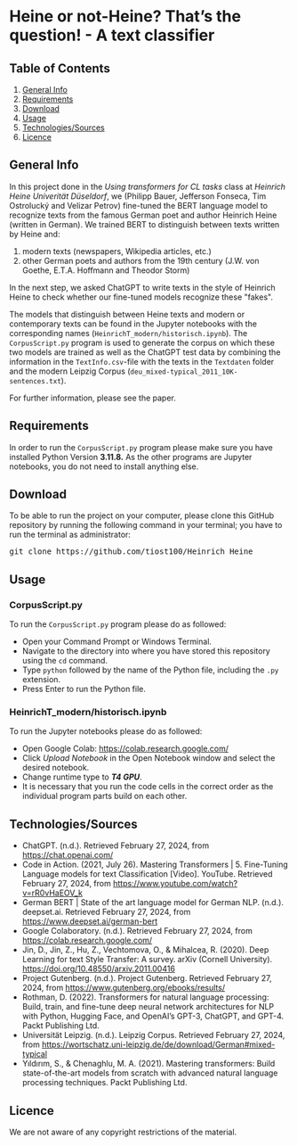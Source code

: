 # Heine or not-Heine? That’s the question! - A text classifier

## Table of Contents
1. [General Info](#general-info)
2. [Requirements](#requirements)
3. [Download](#download)
4. [Usage](#usage)
5. [Technologies/Sources](#technologiessources)
6. [Licence](#licence)

## General Info
In this project done in the *Using transformers for CL tasks* class at *Heinrich Heine Univerität Düseldorf*, we (Philipp Bauer, Jefferson Fonseca, Tim Ostrolucký and Velizar Petrov) fine-tuned the BERT language model to recognize texts from the famous German poet and author Heinrich Heine (written in German). We trained BERT to distinguish between texts written by Heine and:
1) modern texts (newspapers, Wikipedia articles, etc.)
2) other German poets and authors from the 19th century (J.W. von Goethe, E.T.A. Hoffmann and Theodor Storm)

In the next step, we asked ChatGPT to write texts in the style of Heinrich Heine to check whether our fine-tuned models recognize these "fakes".

The models that distinguish between Heine texts and modern or contemporary texts can be found in the Jupyter notebooks with the corresponding names (`HeinrichT_modern/historisch.ipynb`). The `CorpusScript.py` program is used to generate the corpus on which these two models are trained as well as the ChatGPT test data by combining the information in the `TextInfo.csv`-file with the texts in the `Textdaten` folder and the modern Leipzig Corpus (`deu_mixed-typical_2011_10K-sentences.txt`).

For further information, please see the paper.

## Requirements
In order to run the `CorpusScript.py` program please make sure you have installed Python Version **3.11.8.** As the other programs are Jupyter notebooks, you do not need to install anything else.

## Download
To be able to run the project on your computer, please clone this GitHub repository by running the following command in your terminal; you have to run the terminal as administrator:
<pre>git clone https://github.com/tiost100/Heinrich_Heine</pre>

## Usage
### CorpusScript.py
To run the `CorpusScript.py` program please do as followed:
* Open your Command Prompt or Windows Terminal.
* Navigate to the directory into where you have stored this repository using the `cd` command.
* Type `python` followed by the name of the Python file, including the `.py` extension.
* Press Enter to run the Python file.

### HeinrichT_modern/historisch.ipynb
To run the Jupyter notebooks please do as followed: 
* Open Google Colab: https://colab.research.google.com/
* Click *Upload Notebook* in the Open Notebook window and select the desired notebook.
* Change runtime type to ***T4 GPU***.
* It is necessary that you run the code cells in the correct order as the individual program parts build on each other. 

## Technologies/Sources
* ChatGPT. (n.d.). Retrieved February 27, 2024, from https://chat.openai.com/
* Code in Action. (2021, July 26). Mastering Transformers | 5. Fine-Tuning Language models for text Classification [Video]. YouTube. Retrieved February 27, 2024, from https://www.youtube.com/watch?v=rR0vHaEOV_k
* German BERT | State of the art language model for German NLP. (n.d.). deepset.ai. Retrieved February 27, 2024, from https://www.deepset.ai/german-bert
* Google Colaboratory. (n.d.). Retrieved February 27, 2024, from https://colab.research.google.com/
* Jin, D., Jin, Z., Hu, Z., Vechtomova, O., & Mihalcea, R. (2020). Deep Learning for text Style Transfer: A survey. arXiv (Cornell University). https://doi.org/10.48550/arxiv.2011.00416
* Project Gutenberg. (n.d.). Project Gutenberg. Retrieved February 27, 2024, from https://www.gutenberg.org/ebooks/results/
* Rothman, D. (2022). Transformers for natural language processing: Build, train, and fine-tune deep neural network architectures for NLP with Python, Hugging Face, and OpenAI’s GPT-3, ChatGPT, and GPT-4. Packt Publishing Ltd.
* Universität Leipzig. (n.d.). Leipzig Corpus. Retrieved February 27, 2024, from https://wortschatz.uni-leipzig.de/de/download/German#mixed-typical
* Yıldırım, S., & Chenaghlu, M. A. (2021). Mastering transformers: Build state-of-the-art models from scratch with advanced natural language processing techniques. Packt Publishing Ltd.

## Licence
We are not aware of any copyright restrictions of the material.
